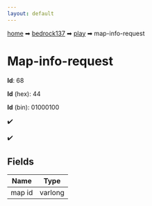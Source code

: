 ```yaml
---
layout: default
---
```


[home](/) ➡ [bedrock137](/protocol/bedrock137) ➡ [play](/protocol/bedrock137/play) ➡ map-info-request

# Map-info-request

**Id**: 68

**Id** (hex): 44

**Id** (bin): 01000100

✔️

✔️

## Fields

Name | Type
---|---
map id | varlong

